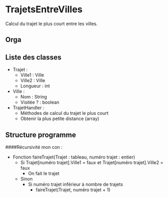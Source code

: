 # TrajetsEntreVilles
Calcul du trajet le plus court entre les villes.


## Orga


## Liste des classes
- Trajet :
	- Ville1 : Ville
	- Ville2 : Ville
	- Longueur : int
- Ville :
	- Nom : String
	- Visitée ? : boolean
- TrajetHandler :
	- Méthodes de calcul du trajet le plus court
	- Obtenir la plus petite distance (array<entier>)
	
## Structure programme
####Récursivité mon con :
- Fonction faireTrajet(Trajet : tableau, numéro trajet : entier)
	- Si Trajet[numéro trajet].Ville1 = faux et Trajet[numéro trajet].Ville2 = faux
		- On fait le trajet
	- Sinon
		- Si numéro trajet inférieur à nombre de trajets
			- faireTrajet(Trajet, numéro trajet + 1)
